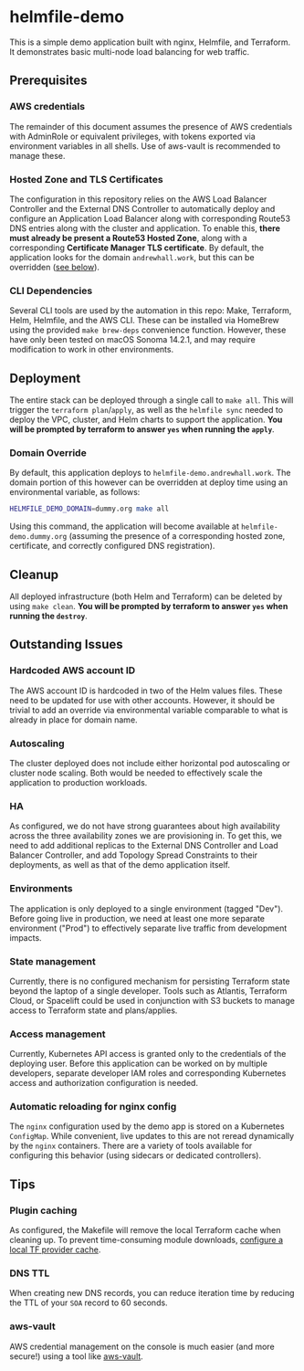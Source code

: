 # helmfile-demo

This is a simple demo application built with nginx, Helmfile, and Terraform. It demonstrates basic multi-node load balancing for web traffic.

## Prerequisites

### AWS credentials
The remainder of this document assumes the presence of AWS credentials with AdminRole or equivalent privileges, with tokens exported via environment variables in all shells. Use of aws-vault is recommended to manage these.

### Hosted Zone and TLS Certificates
The configuration in this repository relies on the AWS Load Balancer Controller and the External DNS Controller to automatically deploy and configure an Application Load Balancer along with corresponding Route53 DNS entries along with the cluster and application. To enable this, **there must already be present a Route53 Hosted Zone**, along with a corresponding **Certificate Manager TLS certificate**. By default, the application looks for the domain `andrewhall.work`, but this can be overridden ([see below](README.md#domain-override)).

### CLI Dependencies
Several CLI tools are used by the automation in this repo: Make, Terraform, Helm, Helmfile, and the AWS CLI. These can be installed via HomeBrew using the provided `make brew-deps` convenience function. However, these have only been tested on macOS Sonoma 14.2.1, and may require modification to work in other environments.

## Deployment
The entire stack can be deployed through a single call to `make all`. This will trigger the `terraform plan`/`apply`, as well as the `helmfile sync` needed to deploy the VPC, cluster, and Helm charts to support the application. **You will be prompted by terraform to answer `yes` when running the `apply`**.

### Domain Override
By default, this application deploys to `helmfile-demo.andrewhall.work`. The domain portion of this however can be overridden at deploy time using an environmental variable, as follows:

```bash
HELMFILE_DEMO_DOMAIN=dummy.org make all
```

Using this command, the application will become available at `helmfile-demo.dummy.org` (assuming the presence of a corresponding hosted zone, certificate, and correctly configured DNS registration).

## Cleanup
All deployed infrastructure (both Helm and Terraform) can be deleted by using `make clean`. **You will be prompted by terraform to answer `yes` when running the `destroy`**.

## Outstanding Issues

### Hardcoded AWS account ID
The AWS account ID is hardcoded in two of the Helm values files. These need to be updated for use with other accounts. However, it should be trivial to add an override via environmental variable comparable to what is already in place for domain name.

### Autoscaling
The cluster deployed does not include either horizontal pod autoscaling or cluster node scaling. Both would be needed to effectively scale the application to production workloads.

### HA
As configured, we do not have strong guarantees about high availability across the three availability zones we are provisioning in. To get this, we need to add additional replicas to the External DNS Controller and Load Balancer Controller, and add Topology Spread Constraints to their deployments, as well as that of the demo application itself.

### Environments
The application is only deployed to a single environment (tagged "Dev"). Before going live in production, we need at least one more separate environment ("Prod") to effectively separate live traffic from development impacts.

### State management
Currently, there is no configured mechanism for persisting Terraform state beyond the laptop of a single developer. Tools such as Atlantis, Terraform Cloud, or Spacelift could be used in conjunction with S3 buckets to manage access to Terraform state and plans/applies.

### Access management
Currently, Kubernetes API access is granted only to the credentials of the deploying user. Before this application can be worked on by multiple developers, separate developer IAM roles and corresponding Kubernetes access and authorization configuration is needed.

### Automatic reloading for nginx config
The `nginx` configuration used by the demo app is stored on a Kubernetes `ConfigMap`. While convenient, live updates to this are not reread dynamically by the `nginx` containers. There are a variety of tools available for configuring this behavior (using sidecars or dedicated controllers).

## Tips

### Plugin caching
As configured, the Makefile will remove the local Terraform cache when cleaning up. To prevent time-consuming module downloads, [configure a local TF provider cache](https://developer.hashicorp.com/terraform/cli/config/config-file#provider-plugin-cache).

### DNS TTL
When creating new DNS records, you can reduce iteration time by reducing the TTL of your `SOA` record to 60 seconds.

### aws-vault
AWS credential management on the console is much easier (and more secure!) using a tool like [aws-vault](https://github.com/99designs/aws-vault).
